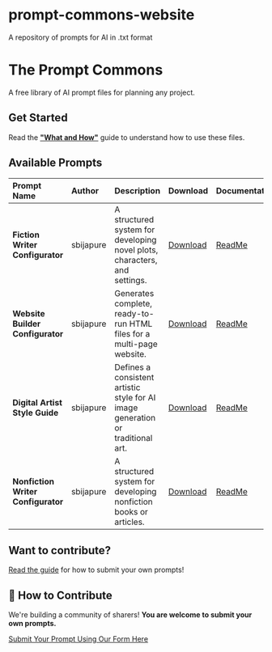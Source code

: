 # prompt-commons-website
A repository of prompts for AI in .txt format

# The Prompt Commons

A free library of AI prompt files for planning any project.

## Get Started
Read the **["What and How"](https://drive.google.com/file/d/17IwJMlsZlz7TaTiXdC4L8Z1ctPDWFhu1/view?usp=sharing)** guide to understand how to use these files.

## Available Prompts

| Prompt Name | Author | Description | Download | Documentation |
| :---------- | :----- | :---------- | :------- | :------------ |
| **Fiction Writer Configurator** | sbijapure | A structured system for developing novel plots, characters, and settings. | [Download](https://drive.google.com/uc?export=download&id=1_lZ_Q-3TGS4aC192x50D1YwUmNu31LCN) | [ReadMe](https://drive.google.com/file/d/1nPANbPpVTiDoD4_AIz9pHA2b-mK6VPWk/view?usp=sharing) |
| **Website Builder Configurator** | sbijapure | Generates complete, ready-to-run HTML files for a multi-page website. | [Download](https://drive.google.com/uc?export=download&id=1wSkAj20iDUDu51omzp4kjJDH-vwFWxoG) | [ReadMe](https://drive.google.com/file/d/1LVWhoBoGvF712kMVPOvnf5PuiG24zOf1/view?usp=sharing) |
| **Digital Artist Style Guide** | sbijapure | Defines a consistent artistic style for AI image generation or traditional art. | [Download](https://drive.google.com/uc?export=download&id=1vBvGXyfPVt4BRThzsPbpHNV7ge0wUXnb) | [ReadMe](https://drive.google.com/file/d/1X8GYX0U_yijOTvL2ngkaJaVp0I8S8KYR/view?usp=sharing) |
| **Nonfiction Writer Configurator** | sbijapure | A structured system for developing nonfiction books or articles. | [Download](https://drive.google.com/uc?export=download&id=1LjchachVRDE2qifJo--zo90qsT19Ok14) | [ReadMe](https://drive.google.com/file/d/1zahb01Qp1yTgaKf3ImE1ciy3GvSH_wy5/view?usp=sharing) |
   

## Want to contribute?
[Read the guide](https://drive.google.com/file/d/17IwJMlsZlz7TaTiXdC4L8Z1ctPDWFhu1/view?usp=sharing) for how to submit your own prompts!

## 🤝 How to Contribute

We're building a community of sharers! **You are welcome to submit your own prompts.**

[Submit Your Prompt Using Our Form Here](https://sbijapure.github.io/prompt-commons-website/contribute/)
